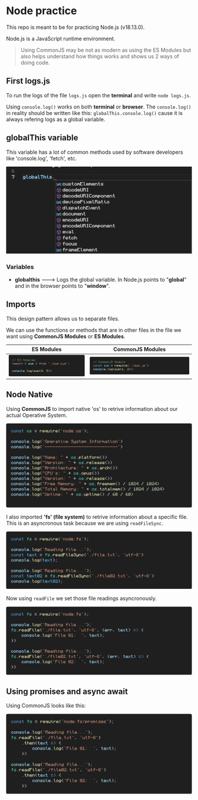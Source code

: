 # Node practice
This repo is meant to be for practicing Node.js (v18.13.0).

Node.js is a JavaScript runtime environment.

> Using CommonJS may be not as modern as using the ES Modules but also helps understand how things works and shows us 2 ways of doing code.


## First logs.js
To run the logs of the file ```logs.js``` open the **terminal** and write ```node logs.js```.

Using ```console.log()``` works on both **terminal** or **browser**. The ```console.log()``` in reality should be written like this: ```globalThis.console.log()``` cause it is always refering logs as a global variable.

## globalThis variable
This variable has a lot of common methods used by software developers like 'console.log', 'fetch', etc.

![globalThis_methods](./img/globalThis%20methods.png)

### Variables
- **globalthis** ---> Logs the global variable. In Node.js points to "**global**" and in the browser points to "**window**".

## Imports
This design pattern allows us to separate files.

We can use the functions or methods that are in other files in the file we want using **CommonJS Modules** or **ES Modules**.

|**ES Modules**|**CommonJS Modules**|
|---|---|
|![ES_Modules](./img/ES_Modules(import).png)|![CommonJS](./img/CommonJS(import).png)|


## Node Native
Using **CommonJS** to import native 'os' to retrive information about our actual Operative System.

![Node_native](./img/Node_native.png)

I also imported **'fs' (file system)** to retrive information about a specific file. This is an asyncronous task because we are using ```readFileSync```.

![Read_sync](./img/reading_files(sync).png)

Now using ```readFile``` we set those file readings asyncronously.

![Read_async](./img/reading_files(async).png)

## Using promises and async await
Using CommonJS looks like this:

![Promises](./img/reading_files(promises).png)

